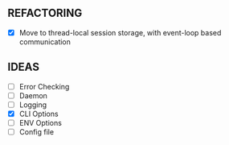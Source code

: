 ## REFACTORING

  -  [x] Move to thread-local session storage, with event-loop based communication

## IDEAS

  -  [ ] Error Checking
  -  [ ] Daemon
  -  [ ] Logging
  -  [x] CLI Options
  -  [ ] ENV Options
  -  [ ] Config file
